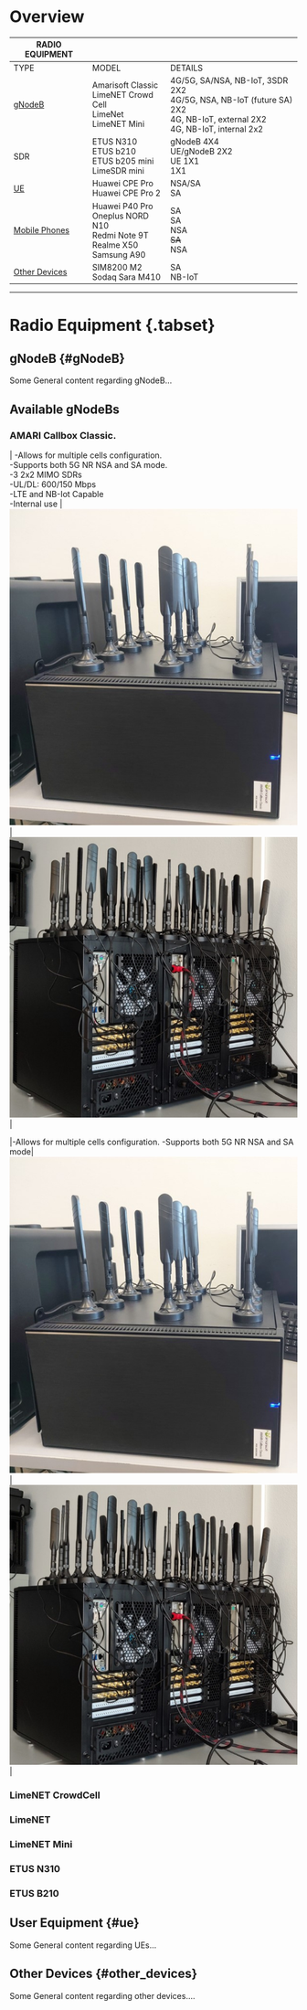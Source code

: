  <!-- Radio Equipment -->
<!-- Overview of the radio equipment used in Patars 5G facility.-->

# Overview



| RADIO EQUIPMENT|                    |                   |
| -----------------------| -------------| ----------- |
| TYPE                          | MODEL       |DETAILS       |
| [gNodeB ](#gNodeB) | Amarisoft Classic <br>   LimeNET Crowd Cell   <br> LimeNet <br>  LimeNET Mini |4G/5G, SA/NSA, NB-IoT, 3SDR 2X2 <br>4G/5G, NSA, NB-IoT (future SA) 2X2<br>4G, NB-IoT, external 2X2<br>4G, NB-IoT, internal 2x2   |
| SDR                         |ETUS N310 <br>   ETUS b210  <br> ETUS b205 mini <br>  LimeSDR mini |gNodeB 4X4 <br>UE/gNodeB 2X2<br>UE 1X1<br>1X1  |
| [UE ](#ue)                      |Huawei CPE Pro  <br>   Huawei CPE Pro 2  |NSA/SA <br> SA  |
| [Mobile Phones](#ue)       |Huawei P40 Pro  <br>  Oneplus NORD N10 <br>Redmi Note 9T <br> Realme X50<br> Samsung A90  |SA <br> SA <br> NSA <br> ~~SA~~ <br> NSA  |
| [Other Devices](#other_devices)         |SIM8200 M2   <br>Sodaq Sara M410 |SA <br> NB-IoT  |

-----
# Radio Equipment {.tabset}
## gNodeB {#gNodeB}

Some General content regarding gNodeB...
## Available gNodeBs
### AMARI Callbox Classic.



| -Allows for multiple cells configuration. <br>-Supports both 5G NR NSA and SA mode.<br>-3 2x2 MIMO SDRs<br>-UL/DL: 600/150 Mbps<br>-LTE and NB-Iot Capable<br>-Internal use | ![Amari Call Box 1](/uploads/images-radio-equipment/amari-call-box-1.jpg "Amari Call Box Single")|![Amari Call Box 3](/uploads/images-radio-equipment/amari-call-box-3.jpg "Amari Call Box Multiple") |


|-Allows for multiple cells configuration. -Supports both 5G NR NSA and SA mode| ![Amari Call Box 1](/uploads/images-radio-equipment/amari-call-box-1.jpg "Amari Call Box Single")|![Amari Call Box 3](/uploads/images-radio-equipment/amari-call-box-3.jpg "Amari Call Box Multiple") |


### LimeNET CrowdCell
### LimeNET
### LimeNET Mini
### ETUS N310
### ETUS B210


## User Equipment  {#ue}

Some General content regarding UEs...

## Other Devices {#other_devices}

Some General content regarding other devices....